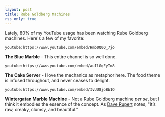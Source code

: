 ```yaml
---
layout: post
title: Rube Goldberg Machines
rss_only: true
---
```


Lately, 80% of my YouTube usage has been watching Rube Goldberg machines. Here's a few of my favorite:

`youtube:https://www.youtube.com/embed/Hmb0Q0Q_7jo`

**The Blue Marble** - This entire channel is so well done.

`youtube:https://www.youtube.com/embed/auIlGqEyTm8`

**The Cake Server** - I love the mechanics as metaphor here. The food theme is infused throughout, and never ceases to delight.

`youtube:https://www.youtube.com/embed/IvUU8joBb1Q`

**Wintergatan Marble Machine** - Not a Rube Goldberg machine _per se_, but I think it embodies the essence of the concept. As [Dave Rupert](https://daverupert.com/2018/04/prototyping-wintergatan-marble-machine-x/) notes, "It’s raw, creaky, clumsy, and beautiful."
